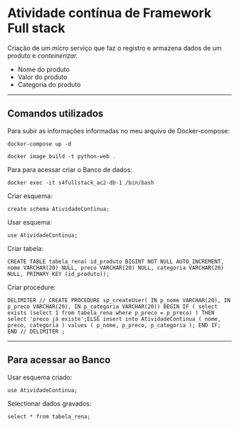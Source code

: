 # Atividade contínua de Framework Full stack

<p>Criação de um micro serviço que faz o registro e armazena dados de um produto e <i>conteinerizar.</i></p>

* Nome do produto
* Valor do produto 
* Categoria do produto

---

## Comandos utilizados

<p>Para subir as informações informadas no meu arquivo de Docker-compose: </p>

```docker-compose up -d```

```docker image build -t python-web .```
<p>Para para acessar criar o Banco de dados:</p>

```docker exec -it s4fullstack_ac2-db-1 /bin/bash```

<p>Criar esquema:</p>

```create schema AtividadeContinua;```

<p>Usar esquema:</p>

```use AtividadeContinua;```

<p>Criar tabela:</p>

```CREATE TABLE tabela_rena( id_produto BIGINT NOT NULL AUTO_INCREMENT, nome VARCHAR(20) NULL, preco VARCHAR(20) NULL, categoria VARCHAR(20) NULL, PRIMARY KEY (id_produto));```

<p>Criar procedure: </p>

```DELIMITER // CREATE PROCEDURE sp_createUser( IN p_nome VARCHAR(20), IN p_preco VARCHAR(20), IN p_categoria VARCHAR(20)) BEGIN IF ( select exists (select 1 from tabela_rena where p_preco = p_preco) ) THEN select 'preco já existe';ELSE insert into AtividadeContinua ( nome, preco, categoria ) values ( p_nome, p_preco, p_categoria ); END IF; END // DELIMITER ;```

---

## Para acessar ao Banco
<p>Usar esquema criado:</p>

```use AtividadeContinua;```

<p>Selectionar dados gravados:</p>

```select * from tabela_rena;```
